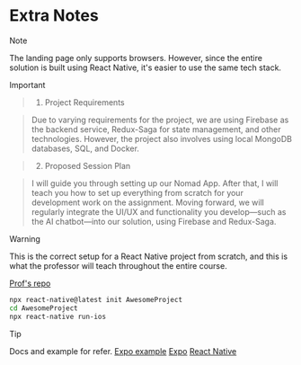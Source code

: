 # Extra Notes


> [!NOTE]
> The landing page only supports browsers. However, since the entire solution is built using React Native, it's easier to use the same tech stack.

> [!IMPORTANT]

> 1. Project Requirements

> Due to varying requirements for the project, we are using Firebase as the backend service, Redux-Saga for state management, and other technologies. However, the project also involves using local MongoDB databases, SQL, and Docker.

> 2. Proposed Session Plan

> I will guide you through setting up our Nomad App. After that, I will teach you how to set up everything from scratch for your development work on the assignment. Moving forward, we will regularly integrate the UI/UX and functionality you develop—such as the AI chatbot—into our solution, using Firebase and Redux-Saga.


> [!WARNING]
> This is the correct setup for a React Native project from scratch, and this is what the professor will teach throughout the entire course.

[Prof's repo](https://github.com/pkarthik88/ReactNative)

```bash
npx react-native@latest init AwesomeProject
cd AwesomeProject
npx react-native run-ios
```

> [!TIP]
> Docs and example for refer.
[Expo example](https://github.com/expo/examples)
[Expo](https://docs.expo.dev/get-started/create-a-project/)
[React Native](https://reactnative.dev/docs/environment-setup)
